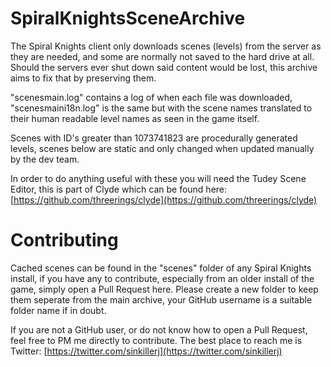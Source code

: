 # SpiralKnightsSceneArchive
The Spiral Knights client only downloads scenes (levels) from the server as they are needed, and some are normally not saved to the hard drive at all. Should the servers ever shut down said content would be lost, this archive aims to fix that by preserving them.


"scenesmain.log" contains a log of when each file was downloaded, "scenesmaini18n.log" is the same but with the scene names translated to their human readable level names as seen in the game itself.


Scenes with ID's greater than 1073741823 are procedurally generated levels, scenes below are static and only changed when updated manually by the dev team.


In order to do anything useful with these you will need the Tudey Scene Editor, this is part of Clyde which can be found here: [https://github.com/threerings/clyde](https://github.com/threerings/clyde)


# Contributing
Cached scenes can be found in the "scenes" folder of any Spiral Knights install, if you have any to contribute, especially from an older install of the game, simply open a Pull Request here. Please create a new folder to keep them seperate from the main archive, your GitHub username is a suitable folder name if in doubt.


If you are not a GitHub user, or do not know how to open a Pull Request, feel free to PM me directly to contribute. The best place to reach me is Twitter: [https://twitter.com/sinkillerj](https://twitter.com/sinkillerj)
